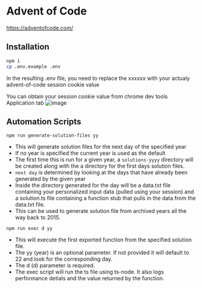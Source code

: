 # Advent of Code

https://adventofcode.com/

## Installation

```sh
npm i
cp .env.example .env
```

In the resulting .env file, you need to replace the xxxxxx with your actualy advent-of-code session cookie value

You can obtain your session cookie value from chrome dev tools Application tab
![image](https://user-images.githubusercontent.com/1302467/205341797-fe96b2b0-e9e6-4b7d-b7e5-717df446fe7f.png)

## Automation Scripts

`npm run generate-solution-files yy`

- This will generate solution files for the next day of the specified year
- If no year is specified the current year is used as the default
- The first time this is run for a given year, a `solutions-yyyy` directory will be created along with the a directory for the first days solution files.
- `next day` is determined by looking at the days that have already been generated by the given year
- Inside the directory generated for the day will be a data.txt file containing your personalized input data (pulled using your session) and a solution.ts file containing a function stub that pulls in the data from the data.txt file.
- This can be used to generate solution file from archived years all the way back to 2015.

`npm run exec d yy`

- This will execute the first exported function from the specified solution file.
- The yy (year) is an optional parameter. If not provided it will default to 22 and look for the corresponding day.
- The d (d) parameter is required.
- The exec script will run the ts file using ts-node. It also logs performance detials and the value returned by the function.
